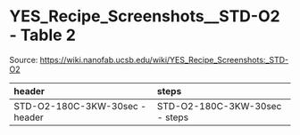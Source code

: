 # YES_Recipe_Screenshots__STD-O2 - Table 2

Source: https://wiki.nanofab.ucsb.edu/wiki/YES_Recipe_Screenshots:_STD-O2

| header                         | steps                         |
|:-------------------------------|:------------------------------|
| STD-O2-180C-3KW-30sec - header | STD-O2-180C-3KW-30sec - steps |